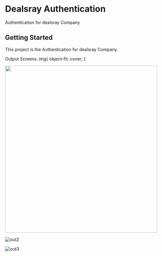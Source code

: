 # Dealsray Authentication

Authentication for dealsray Company

## Getting Started

This project is the Authentication for dealsray Company.

Output Screens:
img{
object-fit: cover;
}

<img src = '![out1](https://github.com/VishnuKumar-cyber/Postman_app/Output/out1/jpg)' height="550" width="500" >

![out2](https://github.com/VishnuKumar-cyber/Postman_app/assets/77339616/15a3a978-af85-4437-9dcc-912368a86b00)

![out3](https://github.com/VishnuKumar-cyber/Postman_app/assets/77339616/23a48f69-8841-4749-8b9b-6f0a2c7ce33f)



